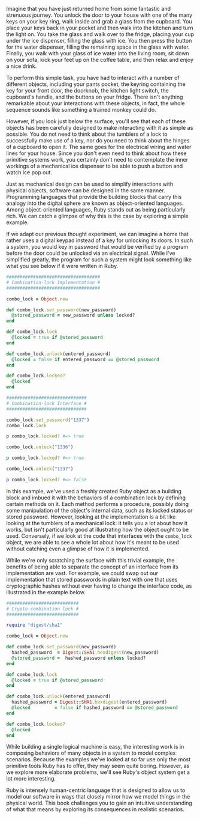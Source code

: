 Imagine that you have just returned home from some fantastic and strenuous
journey. You unlock the door to your house with one of the many keys on your key
ring, walk inside and grab a glass from the cupboard. You place your keys back
in your pocket and then walk into the kitchen and turn the light on. You take the
glass and walk over to the fridge, placing your cup under the ice dispenser, 
filling the glass with ice. You then press the button for the water dispenser, 
filling the remaining space in the glass with water. Finally, you walk with your 
glass of ice water into the living room, sit down on your sofa, kick your feet
up on the coffee table, and then relax and enjoy a nice drink.

To perform this simple task, you have had to interact with a number of different
objects, including your pants pocket, the keyring containing the key for your 
front door, the doorknob, the kitchen light switch, the cupboard's handle, 
and the buttons on your fridge. There isn't anything remarkable about your
interactions with these objects, in fact, the whole sequence sounds like 
something a trained monkey could do.

However, if you look just below the surface, you'll see that each of these 
objects has been carefully designed to make interacting with it as 
simple as possible. You do not need to think about the tumblers of a lock to 
successfully make use of a key, nor do you need to think about the hinges of 
a cupboard to open it. The same goes for the electrical wiring and water 
lines for your house. Since you don't even need to think about how these primitive
systems work, you certainly don't need to contemplate the inner workings of a
mechanical ice dispenser to be able to push a button and watch ice pop out.

Just as mechanical design can be used to simplify interactions with physical 
objects, software can be designed in the same manner. Programming languages 
that provide the building blocks that carry this analogy into the digital 
sphere are known as object-oriented languages. Among object-oriented 
languages, Ruby stands out as being particularly rich. We can catch a 
glimpse of why this is the case by exploring a simple example.

If we adapt our previous thought experiment, we can imagine a home that rather
uses a digital keypad instead of a key for unlocking its doors. In such a
system, you would key in password that would be verified by a program before 
the door could be unlocked via an electrical signal. While I've simplified 
greatly, the program for such a system might look something like what you 
see below if it were written in Ruby.

```ruby
###################################
# Combination-lock Implementation #
###################################

combo_lock = Object.new

def combo_lock.set_password(new_password)
  @stored_password = new_password unless locked?
end

def combo_lock.lock
  @locked = true if @stored_password
end

def combo_lock.unlock(entered_password)
  @locked = false if entered_password == @stored_password
end

def combo_lock.locked?
  @locked
end

##############################
# Combination-lock Interface #
##############################

combo_lock.set_password("1337")
combo_lock.lock

p combo_lock.locked? #=> true

combo_lock.unlock("1336")

p combo_lock.locked? #=> true

combo_lock.unlock("1337")

p combo_lock.locked? #=> false
```

In this example, we've used a freshly created Ruby object as a building block
and imbued it with the behaviors of a combination lock by defining
certain methods on it. Each method performs a procedure, possibly doing some
manipulation of the object's internal data, such as its locked status or stored
password. However, looking at the implementation is a bit like looking at the
tumblers of a mechanical lock: it tells you a lot about how it works, but isn't
particularly good at illustrating how the object ought to be used. Conversely,
if we look at the code that interfaces with the `combo_lock` object, we are able
to see a whole lot about how it's meant to be used without catching even a
glimpse of how it is implemented.

While we're only scratching the surface with this trivial example, the benefits
of being able to separate the concept of an interface from its implementation
are vast. For example, we could swap out our implementation that stored
passwords in plain text with one that uses cryptographic hashes
without ever having to change the interface code, as illustrated in the 
example below.

```ruby
###########################
# Crypto-combination lock #
###########################

require "digest/sha1"

combo_lock = Object.new

def combo_lock.set_password(new_password)
  hashed_password  = Digest::SHA1.hexdigest(new_password)
  @stored_password =  hashed_password unless locked?
end

def combo_lock.lock
  @locked = true if @stored_password
end

def combo_lock.unlock(entered_password)
  hashed_password = Digest::SHA1.hexdigest(entered_password)
  @locked         = false if hashed_password == @stored_password
end

def combo_lock.locked?
  @locked
end
```

While building a single logical machine is easy, the interesting work is in
composing behaviors of many objects in a system to model complex scenarios.
Because the examples we've looked at so far use only the most primitive tools 
Ruby has to offer, they may seem quite boring. However, as we explore more 
elaborate problems, we'll see Ruby's object system get a lot more interesting.

Ruby is intensely human-centric language that is designed to allow us to 
model our software in ways that closely mirror how we model things in the 
physical world. This book challenges you to gain an intuitive understanding of
what that means by exploring its consequences in realistic scenarios.
